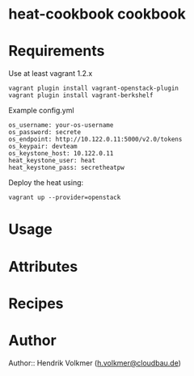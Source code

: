 # heat-cookbook cookbook



# Requirements

Use at least vagrant 1.2.x

    vagrant plugin install vagrant-openstack-plugin
	vagrant plugin install vagrant-berkshelf

Example config.yml

    os_username: your-os-username
    os_password: secrete
    os_endpoint: http://10.122.0.11:5000/v2.0/tokens
    os_keypair: devteam
    os_keystone_host: 10.122.0.11
    heat_keystone_user: heat
    heat_keystone_pass: secretheatpw


Deploy the heat using:

	vagrant up --provider=openstack

# Usage

# Attributes

# Recipes

# Author

Author:: Hendrik Volkmer (<h.volkmer@cloudbau.de>)
